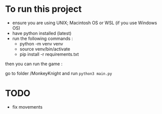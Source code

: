 # To run this project

- ensure you are using UNIX; Macintosh OS or WSL (if you use Windows OS)
- have python installed (latest)
- run the following commands :
    - python -m venv venv
    - source venv/bin/activate
    - pip install -r requirements.txt

then you can run the game : 

go to folder /MonkeyKnight and run `python3 main.py`


# TODO
- fix movements